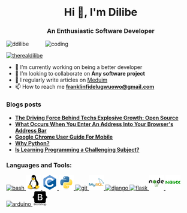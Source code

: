 <!-- [![MasterHead](https://media4.giphy.com/headers/omerismos/3gFzR5rNSEYu.gif)]() -->

<h1 align="center">Hi 👋, I'm Dilibe</h1>
<h3 align="center">An Enthusiastic Software Developer</h3>

<img align="right" alt="coding" width="400" src="https://media.giphy.com/media/qgQUggAC3Pfv687qPC/giphy.gif">

<p align="left"> <img src="https://komarev.com/ghpvc/?username=ddilibe&label=Profile%20views&color=0e75b6&style=flat" alt="ddilibe" /> </p>

<p align="left"> <a href="https://twitter.com/therealdilibe" target="blank"><img src="https://img.shields.io/twitter/follow/therealdilibe?logo=twitter&style=for-the-badge" alt="therealdilibe" /></a> </p>

- 🔭 I’m currently working on being a better developer
- 👯 I’m looking to collaborate on **Any software project**
- 📝 I regularly write articles on [Meduim](https://medium.com/@dilibe)
- 📫 How to reach me **franklinfidelugwuowo@gmail.com**

### Blogs posts
<!-- BLOG-POST-LIST:START -->
- [**The Driving Force Behind Techs Explosive Growth: Open Source**](https://medium.com/@dilibe/the-driving-force-behind-techs-explosive-growth-open-source-effa0fae1126)
- [**What Occurs When You Enter An Address Into Your Browser's Address Bar**](https://medium.com/@dilibe/what-occurs-when-you-enter-https-www-google-com-into-your-browser-869e4e56629d)
- [**Google Chrome User Guide For Mobile**](https://medium.com/@dilibe/google-chrome-user-guide-for-mobile-47dfe5a2407)
- [**Why Python?**](https://medium.com/@dilibe/why-python-6c2698711a5a)
- [**Is Learning Programming a Challenging Subject?**](https://medium.com/@dilibe/is-programming-for-the-weak-2d38b566c1ba)
<!-- BLOG-POST-LIST:END -->

<h3 align="left">Languages and Tools:</h3>
<p align="left">
   <a href="https://www.gnu.org/software/bash/" target="_blank" rel="noreferrer">
     <img src="https://www.vectorlogo.zone/logos/gnu_bash/gnu_bash-icon.svg" alt="bash" width="40" height="40"/>
   </a>
   <a href="https://www.linux.org/" target="_blank" rel="noreferrer">
     <img src="https://raw.githubusercontent.com/devicons/devicon/master/icons/linux/linux-original.svg" alt="linux" width="40" height="40"/>
   </a>
   <a href="https://www.cprogramming.com/" target="_blank" rel="noreferrer">
     <img src="https://raw.githubusercontent.com/devicons/devicon/master/icons/c/c-original.svg" alt="c" width="40" height="40"/>
   </a>
   <a href="https://www.python.org" target="_blank" rel="noreferrer">
     <img src="https://raw.githubusercontent.com/devicons/devicon/master/icons/python/python-original.svg" alt="python" width="40" height="40"/>
   </a>
   <a href="https://git-scm.com/" target="_blank" rel="noreferrer">
     <img src="https://www.vectorlogo.zone/logos/git-scm/git-scm-icon.svg" alt="git" width="40" height="40"/>
   </a>  
   <a href="https://www.mysql.com/" target="_blank" rel="noreferrer">
     <img src="https://raw.githubusercontent.com/devicons/devicon/master/icons/mysql/mysql-original-wordmark.svg" alt="mysql" width="40" height="40"/>
   </a>
   <a href="https://www.djangoproject.com/" target="_blank" rel="noreferrer">
     <img src="https://cdn.worldvectorlogo.com/logos/django.svg" alt="django" width="40" height="40"/>
   </a>
   <a href="https://flask.palletsprojects.com/" target="_blank" rel="noreferrer">
     <img src="https://www.vectorlogo.zone/logos/pocoo_flask/pocoo_flask-icon.svg" alt="flask" width="40" height="40"/>
   </a>
   <a href="https://nodejs.org" target="_blank" rel="noreferrer">
     <img src="https://raw.githubusercontent.com/devicons/devicon/master/icons/nodejs/nodejs-original-wordmark.svg" alt="nodejs" width="40" height="40"/>
   </a>
   <a href="https://www.nginx.com" target="_blank" rel="noreferrer">
     <img src="https://raw.githubusercontent.com/devicons/devicon/master/icons/nginx/nginx-original.svg" alt="nginx" width="40" height="40"/>
   </a>
   <a href="https://www.arduino.cc/" target="_blank" rel="noreferrer">
     <img src="https://cdn.worldvectorlogo.com/logos/arduino-1.svg" alt="arduino" width="40" height="40"/>
   </a>
   <a href="https://getbootstrap.com" target="_blank" rel="noreferrer">
     <img src="https://raw.githubusercontent.com/devicons/devicon/master/icons/bootstrap/bootstrap-plain-wordmark.svg" alt="bootstrap" width="40" height="40"/>
   </a>
</p>

<!--<p><img align="left" src="https://github-readme-stats.vercel.app/api/top-langs?username=ddilibe&show_icons=true&locale=en&layout=compact" alt="ddilibe" /></p>

<p>&nbsp;<img align="center" src="https://github-readme-stats.vercel.app/api?username=ddilibe&show_icons=true&locale=en" alt="ddilibe" /></p>

<p><img align="center" src="https://github-readme-streak-stats.herokuapp.com/?user=ddilibe&" alt="ddilibe" /></p>
--!> 
